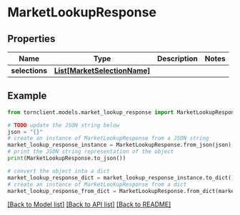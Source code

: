 # MarketLookupResponse


## Properties

Name | Type | Description | Notes
------------ | ------------- | ------------- | -------------
**selections** | [**List[MarketSelectionName]**](MarketSelectionName.md) |  | 

## Example

```python
from tornclient.models.market_lookup_response import MarketLookupResponse

# TODO update the JSON string below
json = "{}"
# create an instance of MarketLookupResponse from a JSON string
market_lookup_response_instance = MarketLookupResponse.from_json(json)
# print the JSON string representation of the object
print(MarketLookupResponse.to_json())

# convert the object into a dict
market_lookup_response_dict = market_lookup_response_instance.to_dict()
# create an instance of MarketLookupResponse from a dict
market_lookup_response_from_dict = MarketLookupResponse.from_dict(market_lookup_response_dict)
```
[[Back to Model list]](../README.md#documentation-for-models) [[Back to API list]](../README.md#documentation-for-api-endpoints) [[Back to README]](../README.md)


